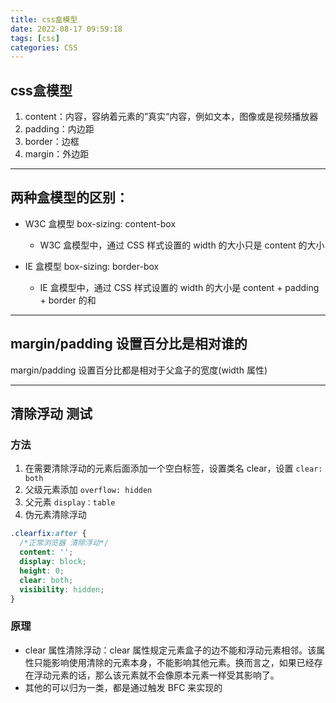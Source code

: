 ```yaml
---
title: css盒模型
date: 2022-08-17 09:59:18
tags: [css]
categories: CSS
---
```

## css盒模型
1. content：内容，容纳着元素的”真实“内容，例如文本，图像或是视频播放器
2. padding：内边距
3. border：边框
4. margin：外边距
---
## 两种盒模型的区别：

- W3C 盒模型 box-sizing: content-box
  - W3C 盒模型中，通过 CSS 样式设置的 width 的大小只是 content 的大小

- IE 盒模型 box-sizing: border-box
  - IE 盒模型中，通过 CSS 样式设置的 width 的大小是 content + padding + border 的和
---
## margin/padding 设置百分比是相对谁的
margin/padding 设置百分比都是相对于父盒子的宽度(width 属性)


---
## 清除浮动 测试
### 方法
1. 在需要清除浮动的元素后面添加一个空白标签，设置类名 clear，设置 `clear: both` 
2. 父级元素添加 `overflow: hidden`
3. 父元素 `display：table`
4. 伪元素清除浮动

```css
.clearfix:after {
  /*正常浏览器 清除浮动*/
  content: '';
  display: block;
  height: 0;
  clear: both;
  visibility: hidden;
}
```
### 原理
- clear 属性清除浮动：clear 属性规定元素盒子的边不能和浮动元素相邻。该属性只能影响使用清除的元素本身，不能影响其他元素。换而言之，如果已经存在浮动元素的话，那么该元素就不会像原本元素一样受其影响了。
- 其他的可以归为一类，都是通过触发 BFC 来实现的
